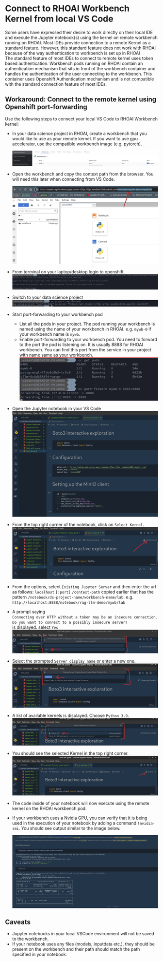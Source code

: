 # Connect to RHOAI Workbench Kernel from local VS Code

Some users have expressed their desire to work directly on their local IDE and execute the Jupyter notebook(s) using the kernel on remote workbench running on RHOAI. Most IDEs provide connection to a remote Kernel as a standard feature. However, this standard feature does not work with RHOAI because of the way authentication to workbench is set up in RHOAI<br/>
The standard feature of most IDEs to connect to remote kernel uses token based authentication. Workbench pods running on RHOAI contain an authentication mechanism that sits in front of the workbench container and handles the authentication of the user connecting to the workbench. This container uses Openshift Authentication mechanism and is not compatible with the standard connection feature of most IDEs.

## Workaround: Connect to the remote kernel using Openshift port-forwarding

<p>Use the following steps to connect your local VS Code to RHOAI Workbench kernel:</p>

- In your data science project in RHOAI, create a workbench that you would like to use as your remote kernel. If you want to use gpu accelerator, use the compatible workbench image (e.g. pytorch).<br/>

    ![Create workbench](img/workbench.png)

- Open the workbench and copy the context path from the browser. You will need this later when connecting from VS Code.<br/>

    ![Workbench context path](img/workbench-context-path.png)

- From terminal on your laptop/desktop login to openshift.
    ![Login to openshift](img/login-to-ocp.png)

- Switch to your data science project
    ![Switch project](img/switch-to-project.png)

- Start port-forwarding to your workbench pod
    * List all the pods in your project. The pod running your workbench is named using the name of your workbench in RHOAI. e.g. `mywb-0` if your workbench name is `mywb`.
    * Enable port-forwarding to your workbench pod. You need to forward to the port the pod is listening on. It is usually 8888 for RHOAI workbench. You can find this port from the service in your project with name same as your workbench.
    ![Port-forward to wb pod](img/port-forwarding.png)

- Open the Jupyter notebook in your VS Code
    ![Jupyter Notebook](img/jupyter-nb.png)

- From the top right corner of the notebook, click on `Select Kernel`.
    ![Select Kernel](img/select-kernel.png)

- From the options, select `Existing Jupyter Server` and then enter the url as follows:
    `localhost` `[:port]` `/context-path` copied earlier that has the pattern `/notebook/ds-project-name/workbench-name/lab`. e.g. `http://localhost:8888/notebook/rag-llm-demo/mywb/lab`

- A prompt saying <br/>
`Connecting over HTTP without a token may be an insecure connection. Do you want to connect to a possibly insecure server?`<br/>
is displayed. select `Yes`
    ![Insecure connection prompt](img/connect-over-http.png)

- Select the prompted `Server display name` or enter a new one.
    ![Server display name](img/name-connection.png)

- A list of available kernels is displayed. Choose `Python 3.9`.
    ![Select Kernel](img/select-remote-kernel.png)

- You should see the selected Kernel in the top right corner.
    ![Remote kernel selected](img/remote-kernel-selected.png)

- The code inside of your notebook will now execute using the remote kernel on the RHOAI workbench pod.

- If your workbench uses a Nvidia GPU, you can verify that it is being used in the execution of your notebook by adding a command `!nvidia-smi`. You should see output similar to the image below.

    ![Nvidia GPU used ](img/nvidia-gpu-used.png)

## Caveats

- Jupyter notebooks in your local VSCode environment will not be saved to the workbench.
- If your notebook uses any files (models, inputdata etc.), they should be present on the workbench and their path should match the path specified in your notebook.
